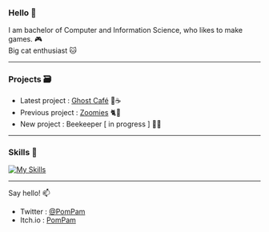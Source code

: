 ### Hello 👋


I am bachelor of Computer and Information Science, who likes to make games. 🎮 <br>
Big cat enthusiast 🐱

<hr>

<h3>Projects 🗃️ </h3>

- Latest project : <a href="https://github.com/betipp/Ghost-Cafe">Ghost Café</a> 👻☕
- Previous project : <a href="https://pompam.itch.io/zoomies">Zoomies</a> 🐈💫
- New project : Beekeeper [ in progress ] 🐝🍯

<hr>

<h3>Skills 🧰 </h3>

[![My Skills](https://skills.thijs.gg/icons?i=unity,html,js,css,vue,java,python)](https://skills.thijs.gg)


<hr>

Say hello! 📫
- Twitter : <a href="https://twitter.com/PomPamWasTaken">@PomPam</a>
- Itch.io : <a href="https://pompam.itch.io/">PomPam</a>


<!--
**betipp/betipp** is a ✨ _special_ ✨ repository because its `README.md` (this file) appears on your GitHub profile.

Here are some ideas to get you started:

- 🔭 I’m currently working on ...
- 🌱 I’m currently learning ...
- 👯 I’m looking to collaborate on ...
- 🤔 I’m looking for help with ...
- 💬 Ask me about ...
- 📫 How to reach me: ...
- 😄 Pronouns: ...
- ⚡ Fun fact: ...
-->
